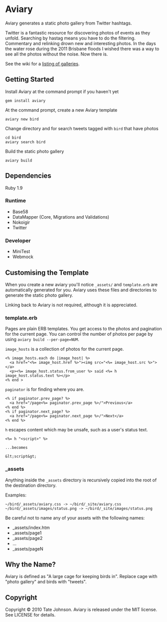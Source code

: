 # Aviary

Aviary generates a static photo gallery from Twitter hashtags.

Twitter is a fantastic resource for discovering photos of events as they unfold. Searching by hastag means you have to do the filtering. Commentary and relinking drown new and interesting photos. In the days the water rose during the 2011 Brisbane floods I wished there was a way to see all the photos without the noise. Now there is.

See the wiki for a [listing of galleries](https://github.com/tatey/aviary/wiki/galleries).

## Getting Started

Install Aviary at the command prompt if you haven't yet

    gem install aviary
    
At the command prompt, create a new Aviary template

    aviary new bird

Change directory and for search tweets tagged with `bird` that have photos

    cd bird
    aviary search bird
     
Build the static photo gallery

    aviary build

## Dependencies

Ruby 1.9

### Runtime

* Base58
* DataMapper (Core, Migrations and Validations)
* Nokoigir
* Twitter

### Developer

* MiniTest
* Webmock

## Customising the Template

When you create a new aviary you'll notice `_assets/` and `template.erb` are automatically generated for you. Aviary uses these files and directories to generate the static photo gallery. 

Linking back to Aviary is not required, although it is appreciated. 

### template.erb

Pages are plain ERB templates. You get access to the photos and pagination for the current page. You can control the number of photos per page by using `aviary build --per-page=NUM`.

`image_hosts` is a collection of photos for the current page. 

    <% image_hosts.each do |image_host| %>
      <a href="<%= image_host.href %>"><img src="<%= image_host.src %>"></a>
      <p><%= image_host.status.from_user %> said <%= h image_host.status.text %></p>
    <% end >

`paginator` is for finding where you are. 

    <% if paginator.prev_page? %>
      <a href="/page<%= paginator.prev_page %>/">Previous</a>
    <% end %>
    <% if paginator.next_page? %>
      <a href="/page<%= paginator.next_page %>/">Next</a>
    <% end %>

`h` escapes content which may be unsafe, such as a user's status text.

    <%= h "<script>" %>
    
    ...becomes
      
    &lt;script&gt;

### _assets

Anything inside the `_assets` directory is recursively copied into the root of the destination directory. 

Examples:

    ~/bird/_assets/aviary.css -> ~/bird/_site/aviary.css
    ~/bird/_assets/images/status.png -> ~/bird/_site/images/status.png
    
Be careful not to name any of your assets with the following names:
    
* _assets/index.htm
* _assets/page1
* _assets/page2
* ...
* _assets/pageN

## Why the Name?

Aviary is defined as "A large cage for keeping birds in". Replace cage with "photo gallery" and birds with "tweets".

## Copyright

Copyright © 2010 Tate Johnson. Aviary is released under the MIT license. See LICENSE for details.
